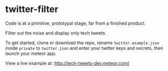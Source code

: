 twitter-filter
==============

Code is at a primitive, prototypal stage, far from a finished product.

Filter out the noise and display only tech tweets.

To get started, clone or download the repo, rename `twitter.example.json` inside `private` to `twitter.json` and enter your twitter keys and secrets, then launch your meteor app.

View a live example at: http://tech-tweets-dev.meteor.com/
